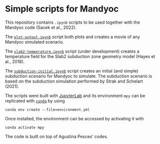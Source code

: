 # Simple scripts for Mandyoc

This repository contains `.ipynb` scripts to be used together with the Mandyoc code (Sacek et al., 2022). 

The [`plot-output.ipynb`](https://github.com/jamisonassuncao/mandyoc-scripts/blob/master/plot-output.ipynb) script both plots and creates a movie of any Mandyoc simulated scenario.

The [`slab2-temperature.ipynb`](https://github.com/jamisonassuncao/mandyoc-scripts/blob/master/slab2-temperature.ipynb) script (under development) creates a temperature field for the Slab2 subduction zone geometry model (Hayes et al., 2018).

The [`subduction-initial.ipynb`](https://github.com/jamisonassuncao/mandyoc-scripts/blob/master/subduction-initial.ipynb) script creates an initial (and simple) subduction scenario for Mandyoc to simulate. The subduction scenario is based on the subduction simulation performed by Strak and Schelart (2021).

The scripts were built with [JupyterLab](https://jupyter.org/) and its environment `mpy` can be replicated with [`conda`](https://docs.conda.io/projects/conda/en/latest/user-guide/tasks/manage-environments.html) by using
```
conda env create --file=environment.yml
```

Once installed, the environment can be accessed by activating it with
```
conda activate mpy
```

The code is built on top of Agustina Pesces' codes.

